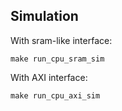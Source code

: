 ## Simulation

With sram-like interface:
```shell
make run_cpu_sram_sim
```

With AXI interface:
```shell
make run_cpu_axi_sim
```
